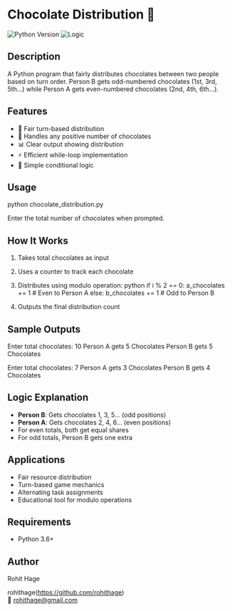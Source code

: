 # Chocolate Distribution 🍫

![Python Version](https://img.shields.io/badge/python-3.6%2B-blue)
![Logic](https://img.shields.io/badge/category-logic-orange)

## Description
A Python program that fairly distributes chocolates between two people based on turn order. Person B gets odd-numbered chocolates (1st, 3rd, 5th...) while Person A gets even-numbered chocolates (2nd, 4th, 6th...).

## Features
- 🍫 Fair turn-based distribution
- 🔢 Handles any positive number of chocolates
- 📊 Clear output showing distribution
- ⚡ Efficient while-loop implementation
- 🎯 Simple conditional logic

## Usage

python chocolate_distribution.py

Enter the total number of chocolates when prompted.

## How It Works
1. Takes total chocolates as input
2. Uses a counter to track each chocolate
3. Distributes using modulo operation:
   python
   if i % 2 == 0:
       a_chocolates += 1  # Even to Person A
   else:
       b_chocolates += 1  # Odd to Person B
   
4. Outputs the final distribution count

## Sample Outputs

Enter total chocolates: 10
Person A gets 5 Chocolates
Person B gets 5 Chocolates



Enter total chocolates: 7
Person A gets 3 Chocolates
Person B gets 4 Chocolates


## Logic Explanation
- **Person B**: Gets chocolates 1, 3, 5... (odd positions)
- **Person A**: Gets chocolates 2, 4, 6... (even positions)
- For even totals, both get equal shares
- For odd totals, Person B gets one extra

## Applications
- Fair resource distribution
- Turn-based game mechanics
- Alternating task assignments
- Educational tool for modulo operations

## Requirements
- Python 3.6+

## Author
Rohit Hage 

rohithage(https://github.com/rohithage)  
📧 rohithage@gmail.com

